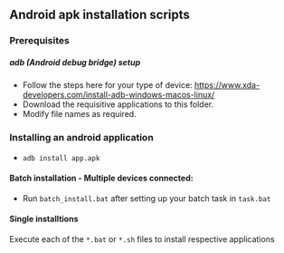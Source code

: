 ## Android apk installation scripts
### Prerequisites
##### adb (Android debug bridge) setup
- Follow the steps here for your type of device: https://www.xda-developers.com/install-adb-windows-macos-linux/
- Download the requisitive applications to this folder. 
- Modify file names as required.

### Installing an android application
- `adb install app.apk`


#### Batch installation - Multiple devices connected:
-  Run `batch_install.bat` after setting up your batch task in `task.bat`

#### Single installtions
Execute each of the `*.bat` or `*.sh` files to install respective applications

